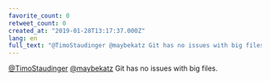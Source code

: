 ```yaml
---
favorite_count: 0
retweet_count: 0
created_at: "2019-01-28T13:17:37.000Z"
lang: en
full_text: "@TimoStaudinger @maybekatz Git has no issues with big files."
---
```


[@TimoStaudinger](https://twitter.com/TimoStaudinger)
[@maybekatz](https://twitter.com/maybekatz) Git has no issues with big files.
